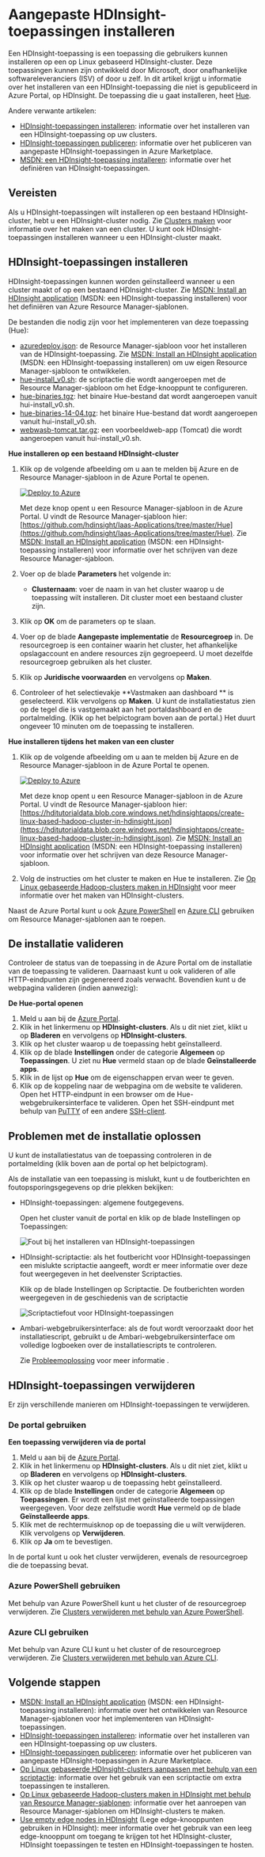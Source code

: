 <properties
    pageTitle="Hadoop-toepassingen installeren op HDInsight | Microsoft Azure"
    description="Informatie over het installeren van HDInsight-toepassingen op HDInsight-toepassingen."
    services="hdinsight"
    documentationCenter=""
    authors="mumian"
    manager="jhubbard"
    editor="cgronlun"
    tags="azure-portal"/>

<tags
    ms.service="hdinsight"
    ms.devlang="na"
    ms.topic="hero-article"
    ms.tgt_pltfrm="na"
    ms.workload="big-data"
    ms.date="09/14/2016"
    ms.author="jgao"/>

# Aangepaste HDInsight-toepassingen installeren

Een HDInsight-toepassing is een toepassing die gebruikers kunnen installeren op een op Linux gebaseerd HDInsight-cluster.  Deze toepassingen kunnen zijn ontwikkeld door Microsoft, door onafhankelijke softwareleveranciers (ISV) of door u zelf. In dit artikel krijgt u informatie over het installeren van een HDInsight-toepassing die niet is gepubliceerd in Azure Portal, op HDInsight. De toepassing die u gaat installeren, heet [Hue](http://gethue.com/). 

Andere verwante artikelen:

- [HDInsight-toepassingen installeren](hdinsight-apps-install-applications.md): informatie over het installeren van een HDInsight-toepassing op uw clusters.
- [HDInsight-toepassingen publiceren](hdinsight-apps-publish-applications.md): informatie over het publiceren van aangepaste HDInsight-toepassingen in Azure Marketplace.
- [MSDN: een HDInsight-toepassing installeren](https://msdn.microsoft.com/library/mt706515.aspx): informatie over het definiëren van HDInsight-toepassingen.

 
## Vereisten

Als u HDInsight-toepassingen wilt installeren op een bestaand HDInsight-cluster, hebt u een HDInsight-cluster nodig. Zie [Clusters maken](hdinsight-hadoop-linux-tutorial-get-started.md#create-cluster) voor informatie over het maken van een cluster. U kunt ook HDInsight-toepassingen installeren wanneer u een HDInsight-cluster maakt.


## HDInsight-toepassingen installeren

HDInsight-toepassingen kunnen worden geïnstalleerd wanneer u een cluster maakt of op een bestaand HDInsight-cluster. Zie [MSDN: Install an HDInsight application](https://msdn.microsoft.com/library/mt706515.aspx) (MSDN: een HDInsight-toepassing installeren) voor het definiëren van Azure Resource Manager-sjablonen.

De bestanden die nodig zijn voor het implementeren van deze toepassing (Hue):

- [azuredeploy.json](https://github.com/hdinsight/Iaas-Applications/blob/master/Hue/azuredeploy.json): de Resource Manager-sjabloon voor het installeren van de HDInsight-toepassing. Zie [MSDN: Install an HDInsight application](https://msdn.microsoft.com/library/mt706515.aspx) (MSDN: een HDInsight-toepassing installeren) om uw eigen Resource Manager-sjabloon te ontwikkelen.
- [hue-install_v0.sh](https://github.com/hdinsight/Iaas-Applications/blob/master/Hue/scripts/Hue-install_v0.sh): de scriptactie die wordt aangeroepen met de Resource Manager-sjabloon om het Edge-knooppunt te configureren. 
- [hue-binaries.tgz](https://hdiconfigactions.blob.core.windows.net/linuxhueconfigactionv01/hue-binaries-14-04.tgz): het binaire Hue-bestand dat wordt aangeroepen vanuit hui-install_v0.sh. 
- [hue-binaries-14-04.tgz](https://hdiconfigactions.blob.core.windows.net/linuxhueconfigactionv01/hue-binaries-14-04.tgz): het binaire Hue-bestand dat wordt aangeroepen vanuit hui-install_v0.sh. 
- [webwasb-tomcat.tar.gz](https://hdiconfigactions.blob.core.windows.net/linuxhueconfigactionv01/webwasb-tomcat.tar.gz): een voorbeeldweb-app (Tomcat) die wordt aangeroepen vanuit hui-install_v0.sh.

**Hue installeren op een bestaand HDInsight-cluster**

1. Klik op de volgende afbeelding om u aan te melden bij Azure en de Resource Manager-sjabloon in de Azure Portal te openen. 

    <a href="https://portal.azure.com/#create/Microsoft.Template/uri/https%3A%2F%2Fraw.githubusercontent.com%2Fhdinsight%2FIaas-Applications%2Fmaster%2FHue%2Fazuredeploy.json" target="_blank"><img src="https://acom.azurecomcdn.net/80C57D/cdn/mediahandler/docarticles/dpsmedia-prod/azure.microsoft.com/en-us/documentation/articles/hdinsight-hbase-tutorial-get-started-linux/20160201111850/deploy-to-azure.png" alt="Deploy to Azure"></a>

    Met deze knop opent u een Resource Manager-sjabloon in de Azure Portal.  U vindt de Resource Manager-sjabloon hier: [https://github.com/hdinsight/Iaas-Applications/tree/master/Hue](https://github.com/hdinsight/Iaas-Applications/tree/master/Hue).  Zie [MSDN: Install an HDInsight application](https://msdn.microsoft.com/library/mt706515.aspx) (MSDN: een HDInsight-toepassing installeren) voor informatie over het schrijven van deze Resource Manager-sjabloon.
    
2. Voer op de blade **Parameters** het volgende in:

    - **Clusternaam**: voer de naam in van het cluster waarop u de toepassing wilt installeren. Dit cluster moet een bestaand cluster zijn.
    
3. Klik op **OK** om de parameters op te slaan.
4. Voer op de blade **Aangepaste implementatie** de **Resourcegroep** in.  De resourcegroep is een container waarin het cluster, het afhankelijke opslagaccount en andere resources zijn gegroepeerd. U moet dezelfde resourcegroep gebruiken als het cluster.
5. Klik op **Juridische voorwaarden** en vervolgens op **Maken**.
6. Controleer of het selectievakje **Vastmaken aan dashboard ** is geselecteerd. Klik vervolgens op **Maken**. U kunt de installatiestatus zien op de tegel die is vastgemaakt aan het portaldashboard en de portalmelding. (Klik op het belpictogram boven aan de portal.)  Het duurt ongeveer 10 minuten om de toepassing te installeren.

**Hue installeren tijdens het maken van een cluster**

1. Klik op de volgende afbeelding om u aan te melden bij Azure en de Resource Manager-sjabloon in de Azure Portal te openen. 

    <a href="https://portal.azure.com/#create/Microsoft.Template/uri/https%3A%2F%2Fhditutorialdata.blob.core.windows.net%2Fhdinsightapps%2Fcreate-linux-based-hadoop-cluster-in-hdinsight.json" target="_blank"><img src="https://acom.azurecomcdn.net/80C57D/cdn/mediahandler/docarticles/dpsmedia-prod/azure.microsoft.com/en-us/documentation/articles/hdinsight-hbase-tutorial-get-started-linux/20160201111850/deploy-to-azure.png" alt="Deploy to Azure"></a>

    Met deze knop opent u een Resource Manager-sjabloon in de Azure Portal.  U vindt de Resource Manager-sjabloon hier: [https://hditutorialdata.blob.core.windows.net/hdinsightapps/create-linux-based-hadoop-cluster-in-hdinsight.json](https://hditutorialdata.blob.core.windows.net/hdinsightapps/create-linux-based-hadoop-cluster-in-hdinsight.json).  Zie [MSDN: Install an HDInsight application](https://msdn.microsoft.com/library/mt706515.aspx) (MSDN: een HDInsight-toepassing installeren) voor informatie over het schrijven van deze Resource Manager-sjabloon.

2. Volg de instructies om het cluster te maken en Hue te installeren. Zie [Op Linux gebaseerde Hadoop-clusters maken in HDInsight](hdinsight-hadoop-provision-linux-clusters.md) voor meer informatie over het maken van HDInsight-clusters.

Naast de Azure Portal kunt u ook [Azure PowerShell](hdinsight-hadoop-create-linux-clusters-arm-templates.md#deploy-with-powershell) en [Azure CLI](hdinsight-hadoop-create-linux-clusters-arm-templates.md#deploy-with-azure-cli) gebruiken om Resource Manager-sjablonen aan te roepen.

## De installatie valideren

Controleer de status van de toepassing in de Azure Portal om de installatie van de toepassing te valideren. Daarnaast kunt u ook valideren of alle HTTP-eindpunten zijn gegenereerd zoals verwacht. Bovendien kunt u de webpagina valideren (indien aanwezig):

**De Hue-portal openen**

1. Meld u aan bij de [Azure Portal](https://portal.azure.com).
2. Klik in het linkermenu op **HDInsight-clusters**.  Als u dit niet ziet, klikt u op **Bladeren** en vervolgens op **HDInsight-clusters**.
3. Klik op het cluster waarop u de toepassing hebt geïnstalleerd.
4. Klik op de blade **Instellingen** onder de categorie **Algemeen** op **Toepassingen**. U ziet nu **Hue** vermeld staan op de blade **Geïnstalleerde apps**.
5. Klik in de lijst op **Hue** om de eigenschappen ervan weer te geven.  
6. Klik op de koppeling naar de webpagina om de website te valideren. Open het HTTP-eindpunt in een browser om de Hue-webgebruikersinterface te valideren. Open het SSH-eindpunt met behulp van [PuTTY](hdinsight-hadoop-linux-use-ssh-windows.md) of een andere [SSH-client](hdinsight-hadoop-linux-use-ssh-unix.md).
 
## Problemen met de installatie oplossen

U kunt de installatiestatus van de toepassing controleren in de portalmelding (klik boven aan de portal op het belpictogram). 


Als de installatie van een toepassing is mislukt, kunt u de foutberichten en foutopsporingsgegevens op drie plekken bekijken:

- HDInsight-toepassingen: algemene foutgegevens.

    Open het cluster vanuit de portal en klik op de blade Instellingen op Toepassingen:

    ![Fout bij het installeren van HDInsight-toepassingen](./media/hdinsight-apps-install-applications/hdinsight-apps-error.png)

- HDInsight-scriptactie: als het foutbericht voor HDInsight-toepassingen een mislukte scriptactie aangeeft, wordt er meer informatie over deze fout weergegeven in het deelvenster Scriptacties.

    Klik op de blade Instellingen op Scriptactie. De foutberichten worden weergegeven in de geschiedenis van de scriptactie

    ![Scriptactiefout voor HDInsight-toepassingen](./media/hdinsight-apps-install-applications/hdinsight-apps-script-action-error.png)
    
- Ambari-webgebruikersinterface: als de fout wordt veroorzaakt door het installatiescript, gebruikt u de Ambari-webgebruikersinterface om volledige logboeken over de installatiescripts te controleren.

    Zie [Probleemoplossing](hdinsight-hadoop-customize-cluster-linux.md#troubleshooting) voor meer informatie .

## HDInsight-toepassingen verwijderen

Er zijn verschillende manieren om HDInsight-toepassingen te verwijderen.

### De portal gebruiken

**Een toepassing verwijderen via de portal**

1. Meld u aan bij de [Azure Portal](https://portal.azure.com).
2. Klik in het linkermenu op **HDInsight-clusters**.  Als u dit niet ziet, klikt u op **Bladeren** en vervolgens op **HDInsight-clusters**.
3. Klik op het cluster waarop u de toepassing hebt geïnstalleerd.
4. Klik op de blade **Instellingen** onder de categorie **Algemeen** op **Toepassingen**. Er wordt een lijst met geïnstalleerde toepassingen weergegeven. Voor deze zelfstudie wordt **Hue** vermeld op de blade **Geïnstalleerde apps**.
5. Klik met de rechtermuisknop op de toepassing die u wilt verwijderen. Klik vervolgens op **Verwijderen**.
6. Klik op **Ja** om te bevestigen.

In de portal kunt u ook het cluster verwijderen, evenals de resourcegroep die de toepassing bevat.

### Azure PowerShell gebruiken

Met behulp van Azure PowerShell kunt u het cluster of de resourcegroep verwijderen. Zie [Clusters verwijderen met behulp van Azure PowerShell](hdinsight-administer-use-powershell.md#delete-clusters).

### Azure CLI gebruiken

Met behulp van Azure CLI kunt u het cluster of de resourcegroep verwijderen. Zie [Clusters verwijderen met behulp van Azure CLI](hdinsight-administer-use-command-line.md#delete-clusters).


## Volgende stappen

- [MSDN: Install an HDInsight application](https://msdn.microsoft.com/library/mt706515.aspx) (MSDN: een HDInsight-toepassing installeren): informatie over het ontwikkelen van Resource Manager-sjablonen voor het implementeren van HDInsight-toepassingen.
- [HDInsight-toepassingen installeren](hdinsight-apps-install-applications.md): informatie over het installeren van een HDInsight-toepassing op uw clusters.
- [HDInsight-toepassingen publiceren](hdinsight-apps-publish-applications.md): informatie over het publiceren van aangepaste HDInsight-toepassingen in Azure Marketplace.
- [Op Linux gebaseerde HDInsight-clusters aanpassen met behulp van een scriptactie](hdinsight-hadoop-customize-cluster-linux.md): informatie over het gebruik van een scriptactie om extra toepassingen te installeren.
- [Op Linux gebaseerde Hadoop-clusters maken in HDInsight met behulp van Resource Manager-sjablonen](hdinsight-hadoop-create-linux-clusters-arm-templates.md): informatie over het aanroepen van Resource Manager-sjablonen om HDInsight-clusters te maken.
- [Use empty edge nodes in HDInsight](hdinsight-apps-use-edge-node.md) (Lege edge-knooppunten gebruiken in HDInsight): meer informatie over het gebruik van een leeg edge-knooppunt om toegang te krijgen tot het HDInsight-cluster, HDInsight toepassingen te testen en HDInsight-toepassingen te hosten.



<!--HONumber=sep16_HO2-->


